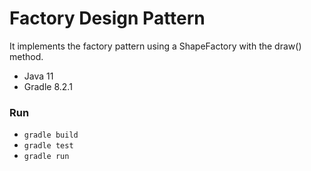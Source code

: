 # Factory Design Pattern
It implements the factory pattern using a ShapeFactory with the draw() method.

- Java 11
- Gradle 8.2.1

### Run
- `gradle build`
- `gradle test`
- `gradle run`